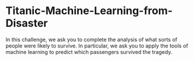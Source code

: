 # Titanic-Machine-Learning-from-Disaster
In this challenge, we ask you to complete the analysis of what sorts of people were likely to survive. In particular, we ask you to apply the tools of machine learning to predict which passengers survived the tragedy.
